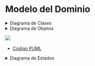 # Modelo del Dominio


<details>
<summary>Diagrama de Clases</summary>

  | Paso                                                                  |                         Detalle                         |
| --------------------------------------------------------------------- | :-----------------------------------------------------: |
| 1. Listar las clases conceptuales candidatas.                         | trabajadores, lector de huellas, fichaje, contrato, informe, horario, normas |
| 2. Representarlas en el modelo de dominio de partida.                 |          ![](/imagenes/modelosUML/modeloDelDominio/diagramaClases/mdd001.svg)           |
| 3. Añadir las asociaciones necesarias para registrar las relaciones.  |          ![](/imagenes/modelosUML/modeloDelDominio/diagramaClases/mdd002.svg)           |
| 4. Añadir los atributos que satisfagan los requisitos de información. |          ![](/imagenes/modelosUML/modeloDelDominio/diagramaClases/mdd003.svg)           |
| 5. Añadir relación de normas para fichar definidas por el horario.    |          ![](/imagenes/modelosUML/modeloDelDominio/mdd004.svg)           |


![](/imagenes/modelosUML/modeloDelDominio/diagramaClases/diagramaClases.svg)
- [Codigo PUML](https://github.com/VeronikaEspa/23-24-IdSw1-SDR/blob/develop/modelosUML/diagramaClases.puml)

</details>

<details>
<summary>Diagrama de Objetos</summary>

![](/imagenes/modelosUML/modeloDelDominio/diagramaDeObjetos/diagramaDeObjetos001.svg)
- [Codigo PUML](https://github.com/VeronikaEspa/23-24-IdSw1-SDR/blob/develop/modelosUML/diagramaObjetos.puml)
</details>

![](/imagenes/modelosUML/modeloDelDominio/diagramaDeObjetos/diagramaDeObjetos002.svg)
- [Codigo PUML](https://github.com/VeronikaEspa/23-24-IdSw1-SDR/blob/develop/modelosUML/diagramaObjetos.puml)
</details>

<details>
<summary>Diagrama de Estados</summary>

![](/imagenes/modelosUML/modeloDelDominio/diagramaEstados/diagramaEstados.svg)
- [Codigo PUML](https://github.com/VeronikaEspa/23-24-IdSw1-SDR/blob/develop/modelosUML/diagramaEstados.puml)

</details>

<!-- <details>
<summary>Diagrama de Flujo</summary>
- Elemento 1
- Elemento 2
- Elemento 3
</details> -->
